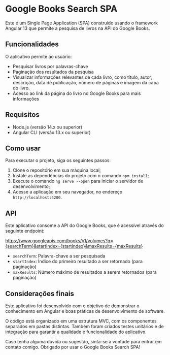 # Google Books Search SPA

Este é um Single Page Application (SPA) construído usando o framework Angular 13 que permite a pesquisa de livros na API do Google Books.

## Funcionalidades

O aplicativo permite ao usuário:

- Pesquisar livros por palavras-chave
- Paginação dos resultados da pesquisa
- Visualizar informações relevantes de cada livro, como título, autor, descrição, data de publicação, número de páginas e imagem da capa do livro.
- Acesso ao link da página do livro no Google Books para mais informações

## Requisitos

- Node.js (versão 14.x ou superior)
- Angular CLI (versão 13.x ou superior)

## Como usar

Para executar o projeto, siga os seguintes passos:

1. Clone o repositório em sua máquina local;
2. Instale as dependências do projeto com o comando `npm install`;
3. Execute o comando `ng serve --open` para iniciar o servidor de desenvolvimento;
4. Acesse a aplicação em seu navegador, no endereço `http://localhost:4200`.


## API

Este aplicativo consome a API do Google Books, que é acessível através do seguinte endpoint:

https://www.googleapis.com/books/v1/volumes?q={searchTerm}&startIndex={startIndex}&maxResults={maxResults}

- `searchTerm`: Palavra-chave a ser pesquisada
- `startIndex`: Índice do primeiro resultado a ser retornado (para paginação)
- `maxResults`: Número máximo de resultados a serem retornados (para paginação)

## Considerações finais

Este aplicativo foi desenvolvido com o objetivo de demonstrar o conhecimento em Angular e boas práticas de desenvolvimento de software.

O código está organizado em uma estrutura MVC, com os componentes separados em pastas distintas. Também foram criados testes unitários e de integração para garantir a qualidade e funcionalidade do aplicativo.

Caso tenha alguma dúvida ou sugestão, sinta-se à vontade para entrar em contato comigo. Obrigado por usar o Google Books Search SPA!